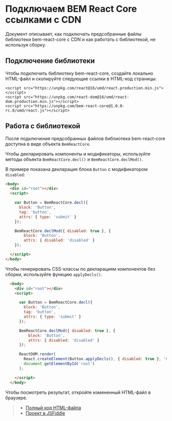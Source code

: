 # Подключаем BEM React Core ссылками с CDN

Документ описывает, как подключать предсобранные файлы библиотеки bem-react-core с CDN и как работать с библиотекой, не используя сборку.

## Подключение библиотеки

Чтобы подключить библиотеку bem-react-core, создайте локально HTML-файл и скопируйте следующие ссылки в HTML-код страницы:

```
<script src="https://unpkg.com/react@16/umd/react.production.min.js"></script>
<script src="https://unpkg.com/react-dom@16/umd/react-dom.production.min.js"></script>
<script src="https://unpkg.com/bem-react-core@1.0.0-rc.8/umd/react.js"></script>
```

## Работа с библиотекой

После подключения предсобранных файлов библиотека bem-react-core доступна в виде объекта `BemReactCore`. 

Чтобы декларировать компоненты и модификаторы, используйте методы объекта `BemReactCore.decl()` и `BemReactCore.declMod()`.

В примере показана декларация блока `Button` с модификатором `disabled`:

```html
<body>
  <div id="root"></div>
  <script>

    var Button = BemReactCore.decl({
      block: 'Button',
      tag: 'button',
      attrs: { type: 'submit' }
    });

    BemReactCore.declMod({ disabled: true }, {
        block: 'Button',
        attrs: { disabled: 'disabled' }
    });

  </script>
</body>
```

Чтобы генерировать CSS-классы по декларациям компонентов без сборки, используйте функцию `applyDecls()`.

```html
  <body>
    <div id="root"></div>
    <script>

      var Button = BemReactCore.decl({
        block: 'Button',
        tag: 'button',
        attrs: { type: 'submit' }
      });

      BemReactCore.declMod({ disabled: true }, {
          block: 'Button',
          attrs: { disabled: 'disabled' }
      });

      ReactDOM.render(
        React.createElement(Button.applyDecls(), { disabled: true }, 'Click me!'),
        document.getElementById('root')
      );

    </script>
  </body>
```

Чтобы посмотреть результат, откройте измененный HTML-файл в браузере.

> * [Полный код HTML-файла](https://gist.github.com/innabelaya/72a611a67d151e6eda6d942c94f21bdc)
> * [Проект в JSFiddle](http://jsfiddle.net/awinogradov/ek5esy89/)
